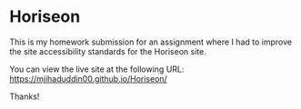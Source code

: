 # Horiseon
This is my homework submission for an assignment where I had to improve the site accessibility standards for the Horiseon site.

You can view the live site at the following URL: https://mjihaduddin00.github.io/Horiseon/

Thanks!
